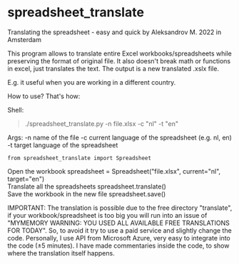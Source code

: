 # spreadsheet_translate


   Translating the spreadsheet - easy and quick
   by Aleksandrov M. 2022 in Amsterdam


   This program allows to translate entire Excel workbooks/spreadsheets while preserving the format of original file. 
   It also doesn't break math or functions in excel, just translates the text. The output is a new translated .xslx file.
    
    
   E.g. it useful when you are working in a different country.
    
   How to use? That's how:

   

   Shell:
   > ./spreadsheet_translate.py -n file.xlsx -c "nl" -t "en"               

   Args:  -n   name of the file
          -c   current language of the spreadsheet (e.g. nl, en)
          -t   target language of the spreadsheet

   


    from spreadsheet_translate import Spreadsheet                            
   Open the workbook
    spreadsheet = Spreadsheet("file.xlsx", current="nl", target="en")        
   Translate all the spreadsheets
    spreadsheet.translate()                                                  
   Save the workbook in the new file
    spreadsheet.save()                                                       



   IMPORTANT: The translation is possible due to the free directory "translate",
   if your workbook/spreadsheet is too big you will run into an issue of
   "MYMEMORY WARNING: YOU USED ALL AVAILABLE FREE TRANSLATIONS FOR TODAY". So, to avoid it
   try to use a paid service and slightly change the code. Personally, I use API from Microsoft Azure,
   very easy to integrate into the code (±5 minutes). I have made commentaries inside the code,
   to show where the translation itself happens.
